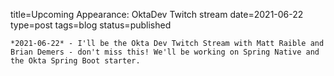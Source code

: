 
title=Upcoming Appearance: OktaDev Twitch stream 
date=2021-06-22
type=post
tags=blog
status=published
~~~~~~
*2021-06-22* - I'll be the Okta Dev Twitch Stream with Matt Raible and Brian Demers - don't miss this! We'll be working on Spring Native and the Okta Spring Boot starter.
            